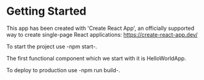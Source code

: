 # Getting Started
This app has been created with 'Create React App', an officially supported way to create single-page React applications: https://create-react-app.dev/

To start the project use -npm start-.

The first functional component which we start with it is HelloWorldApp.

To deploy to production use -npm run build-.

